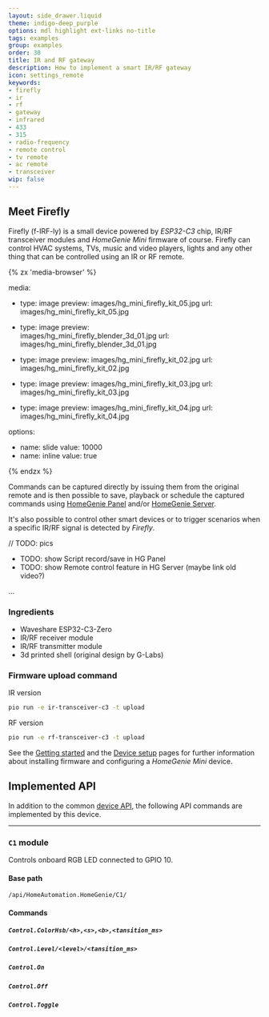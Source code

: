 ```yaml
---
layout: side_drawer.liquid
theme: indigo-deep_purple
options: mdl highlight ext-links no-title
tags: examples
group: examples
order: 30
title: IR and RF gateway
description: How to implement a smart IR/RF gateway
icon: settings_remote
keywords:
- firefly
- ir
- rf
- gateway
- infrared
- 433
- 315
- radio-frequency
- remote control
- tv remote
- ac remote
- transceiver
wip: false
---
```


## Meet Firefly

Firefly (f-IRF-ly) is a small device powered by *ESP32-C3* chip, IR/RF transceiver modules and
*HomeGenie Mini* firmware of course.
Firefly can control HVAC systems, TVs, music and video players, lights and any other thing that can be controlled
using an IR or RF remote.


<div layout="row center-center">
<div style="min-width: 360px;max-width: 420px;width: 100%;"><div class="media-container" style="height: auto; aspect-ratio: 15/12">
{% zx 'media-browser' %}

media:

- type: image
  preview: images/hg_mini_firefly_kit_05.jpg
  url: images/hg_mini_firefly_kit_05.jpg

- type: image
  preview: images/hg_mini_firefly_blender_3d_01.jpg
  url: images/hg_mini_firefly_blender_3d_01.jpg

- type: image
  preview: images/hg_mini_firefly_kit_02.jpg
  url: images/hg_mini_firefly_kit_02.jpg

- type: image
  preview: images/hg_mini_firefly_kit_03.jpg
  url: images/hg_mini_firefly_kit_03.jpg

- type: image
  preview: images/hg_mini_firefly_kit_04.jpg
  url: images/hg_mini_firefly_kit_04.jpg

options:
- name: slide
  value: 10000
- name: inline
  value: true

{% endzx %}
</div></div></div>


Commands can be captured directly by issuing them from the original remote and is then possible
to save, playback or schedule the captured commands using [HomeGenie Panel](../../../../panel)
and/or [HomeGenie Server](../../../../server).

It's also possible to control other smart devices or to trigger scenarios when a specific IR/RF
signal is detected by *Firefly*.


// TODO: pics

- TODO: show Script record/save in HG Panel
- TODO: show Remote control feature in HG Server (maybe link old video?)


...




### Ingredients

- Waveshare ESP32-C3-Zero
- IR/RF receiver module
- IR/RF transmitter module
- 3d printed shell (original design by G-Labs)



### Firmware upload command

IR version

```bash
pio run -e ir-transceiver-c3 -t upload
```

RF version

```bash
pio run -e rf-transceiver-c3 -t upload
```


See the [Getting started](../../getting-started) and the [Device setup](../../device-setup) pages
for further information about installing firmware and configuring a *HomeGenie Mini* device.

<a name="api"></a>
## Implemented API

In addition to the common [device API](../../programming/api), the following API commands are implemented by
this device.



---



### `C1` module

Controls onboard RGB LED connected to GPIO 10.

#### Base path

`/api/HomeAutomation.HomeGenie/C1/`

#### Commands

##### `Control.ColorHsb/<h>,<s>,<b>,<tansition_ms>`

##### `Control.Level/<level>/<tansition_ms>`

##### `Control.On`

##### `Control.Off`

##### `Control.Toggle`
